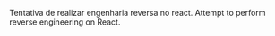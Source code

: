 Tentativa de realizar engenharia reversa no react.
Attempt to perform reverse engineering on React.
